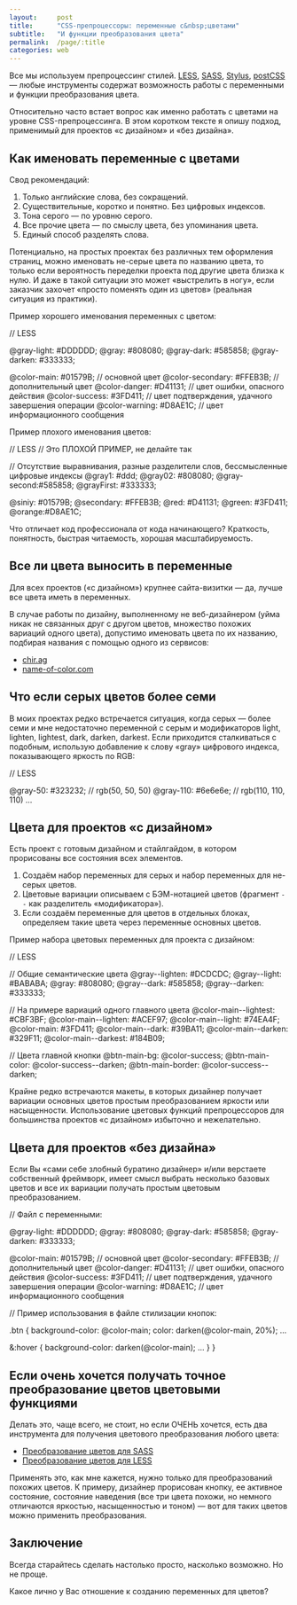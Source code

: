 ```yaml
---
layout:     post
title:      "CSS‑препроцессоры: переменные с&nbsp;цветами"
subtitle:   "И функции преобразования цвета"
permalink:  /page/:title
categories: web
---
```


Все мы используем препроцессинг стилей. [LESS](http://lesscss.org/), [SASS](http://sass-lang.com/), [Stylus](http://stylus-lang.com/), [postCSS](http://postcss.org/) — любые инструменты содержат возможность работы с переменными и функции преобразования цвета.

Относительно часто встает вопрос как именно работать с цветами на уровне CSS-препроцессинга. В этом коротком тексте я опишу подход, применимый для проектов «с дизайном» и «без дизайна».

## Как именовать переменные с цветами

Свод рекомендаций:

1.  Только английские слова, без сокращений.
2.  Существительные, коротко и понятно. Без цифровых индексов.
3.  Тона серого — по уровню серого.
4.  Все прочие цвета — по смыслу цвета, без упоминания цвета.
5.  Единый способ разделять слова.

Потенциально, на простых проектах без различных тем оформления страниц, можно именовать не-серые цвета по названию цвета, то только если вероятность переделки проекта под другие цвета близка к нулю. И даже в такой ситуации это может «выстрелить в ногу», если заказчик захочет «просто поменять один из цветов» (реальная ситуация из практики).

Пример хорошего именования переменных с цветом:

// LESS

@gray-light:      #DDDDDD;
@gray:            #808080;
@gray-dark:       #585858;
@gray-darken:     #333333;

@color-main:      #01579B; // основной цвет
@color-secondary: #FFEB3B; // дополнительный цвет
@color-danger:    #D41131; // цвет ошибки, опасного действия
@color-success:   #3FD411; // цвет подтверждения, удачного завершения операции
@color-warning:   #D8AE1C; // цвет информационного сообщения

Пример плохого именования цветов:

// LESS
// Это ПЛОХОЙ ПРИМЕР, не делайте так

// Отсутствие выравнивания, разные разделители слов, бессмысленные цифровые индексы
@gray1: #ddd;
@gray02: #808080;
@gray-second:#585858;
@grayFirst:       #333333;

@siniy: #01579B;
@secondary: #FFEB3B;
@red:  #D41131;
@green:   #3FD411;
@orange:#D8AE1C;

Что отличает код профессионала от кода начинающего? Краткость, понятность, быстрая читаемость, хорошая масштабируемость.

## Все ли цвета выносить в переменные

Для всех проектов («с дизайном») крупнее сайта-визитки — да, лучше все цвета иметь в переменных.

В случае работы по дизайну, выполненному не веб-дизайнером (уйма никак не связанных друг с другом цветов, множество похожих вариаций одного цвета), допустимо именовать цвета по их названию, подбирая названия с помощью одного из сервисов:

*   [chir.ag](http://chir.ag/projects/name-that-color/#6195ED)
*   [name-of-color.com](http://name-of-color.com/)

## Что если серых цветов более семи

В моих проектах редко встречается ситуация, когда серых — более семи и мне недостаточно переменной с серым и модификаторов light, lighten, lightest, dark, darken, darkest. Если приходится сталкиваться с подобным, использую добавление к слову «gray» цифрового индекса, показывающего яркость по RGB:

// LESS

@gray-50:  #323232; // rgb(50, 50, 50)
@gray-110: #6e6e6e; // rgb(110, 110, 110)
...

## Цвета для проектов «с дизайном»

Есть проект с готовым дизайном и стайлгайдом, в котором прорисованы все состояния всех элементов.

1.  Создаём набор переменных для серых и набор переменных для не-серых цветов.
2.  Цветовые вариации описываем с БЭМ-нотацией цветов (фрагмент `--` как разделитель «модификатора»).
3.  Если создаём переменные для цветов в отдельных блоках, определяем такие цвета через переменные основных цветов.

Пример набора цветовых переменных для проекта с дизайном:

// LESS

// Общие семантические цвета
@gray--lighten:        #DCDCDC;
@gray--light:          #BABABA;
@gray:                 #808080;
@gray--dark:           #585858;
@gray--darken:         #333333;

// На примере вариаций одного главного цвета
@color-main--lightest: #CBF3BF;
@color-main--lighten:  #ACEF97;
@color-main--light:    #74EA4F;
@color-main:           #3FD411;
@color-main--dark:     #39BA11;
@color-main--darken:   #329F11;
@color-main--darkest:  #184B09;

// Цвета главной кнопки
@btn-main-bg:          @color-success;
@btn-main-color:       @color-success--darken;
@btn-main-border:      @color-success--darken;

Крайне редко встречаются макеты, в которых дизайнер получает вариации основных цветов простым преобразованием яркости или насыщенности. Использование цветовых функций препроцессоров для большинства проектов «с дизайном» избыточно и нежелательно.

## Цвета для проектов «без дизайна»

Если Вы «сами себе злобный буратино дизайнер» и/или верстаете собственный фреймворк, имеет смысл выбрать несколько базовых цветов и все их вариации получать простым цветовым преобразованием.

// Файл с переменными:

@gray-light:      #DDDDDD;
@gray:            #808080;
@gray-dark:       #585858;
@gray-darken:     #333333;

@color-main:      #01579B; // основной цвет
@color-secondary: #FFEB3B; // дополнительный цвет
@color-danger:    #D41131; // цвет ошибки, опасного действия
@color-success:   #3FD411; // цвет подтверждения, удачного завершения операции
@color-warning:   #D8AE1C; // цвет информационного сообщения

// Пример использования в файле стилизации кнопок:

.btn {
  background-color: @color-main;
  color: darken(@color-main, 20%);
  ...

  &:hover {
    background-color: darken(@color-main);
    ...
  }
}

## Если очень хочется получать точное преобразование цветов цветовыми функциями

Делать это, чаще всего, не стоит, но если ОЧЕНЬ хочется, есть два инструмента для получения цветового преобразования любого цвета:

*   [Преобразование цветов для SASS](http://razorltd.github.io/sasscolourfunctioncalculator/)
*   [Преобразование цветов для LESS](http://nicothin.github.io/lessColourFunctionCalculator/)

Применять это, как мне кажется, нужно только для преобразований похожих цветов. К примеру, дизайнер прорисован кнопку, ее активное состояние, состояние наведения (все три цвета похожи, но немного отличаются яркостью, насыщенностью и тоном) — вот для таких цветов можно применить преобразования.

## Заключение

Всегда старайтесь сделать настолько просто, насколько возможно. Но не проще.

Какое лично у Вас отношение к созданию переменных для цветов?

